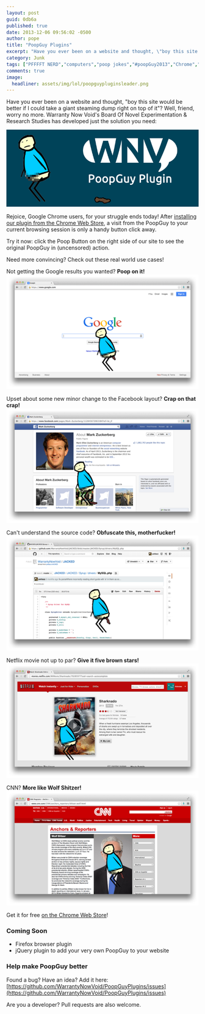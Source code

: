 ```yaml
---
layout: post
guid: 0db6a
published: true
date: 2013-12-06 09:56:02 -0500
author: pope
title: "PoopGuy Plugins"
excerpt: "Have you ever been on a website and thought, \"boy this site would be better if I could take a giant steaming dump right on top of it\"? Well, friend, worry no more. Warranty Now Void's Board Of Novel Experimentation & Research Studies has developed just the solution you need."
category: Junk
tags: ["PFFFFT NERD","computers","poop jokes","#poopGuy2013","Chrome","poop","downloadable","check back later for updates"]
comments: true 
image:
  headliner: assets/img/lol/poopguypluginsleader.png
---
```


Have you ever been on a website and thought, "boy this site would be better if I could take a giant steaming dump right on top of it"? Well, friend, worry no more. Warranty Now Void's Board Of Novel Experimentation & Research Studies has developed just the solution you need:

![The PoopGuy Browser Plugin](/assets/img/lol/poop_banner.png)

Rejoice, Google Chrome users, for your struggle ends today! After [installing our plugin from the Chrome Web Store](https://chrome.google.com/webstore/detail/warrantynowvoids-poopguy/linkbhnfbppadaeohnhbnlnkggaogonk), a visit from the PoopGuy to your current browsing session is only a handy button click away.

Try it now: click the Poop Button on the right side of our site to see the original PoopGuy in (uncensored) action.

Need more convincing? Check out these real world use cases!

Not getting the Google results you wanted? **Poop on it!** ![Pooping on Google](/assets/img/lol/poopguy_google.png "Autocomplete this")

Upset about some new minor change to the Facebook layout? **Crap on that crap!** ![Pooping on Facebook](/assets/img/lol/poopguy_facebook.png "One new notification from my anus")

Can't understand the source code? **Obfuscate this, motherfucker!** ![Pooping on GitHub](/assets/img/lol/poopguy_github.png "Let me just add this unit test real quick...")

Netflix movie not up to par? **Give it five brown stars!** ![Pooping on Netflix](/assets/img/lol/poopguy_netflix.png "This'll be a real shitstorm")

CNN? **More like Wolf Shitzer!** ![Pooping on cnn.com](/assets/img/lol/poopguy_cnn.png "BREAKING NEWS: FECES!")

Get it for free [on the Chrome Web Store](https://chrome.google.com/webstore/detail/warrantynowvoids-poopguy/linkbhnfbppadaeohnhbnlnkggaogonk)!

### Coming Soon

*   Firefox browser plugin
*   jQuery plugin to add your very own PoopGuy to your website

### Help make PoopGuy better

Found a bug? Have an idea? Add it here:  
[https://github.com/WarrantyNowVoid/PoopGuyPlugins/issues](https://github.com/WarrantyNowVoid/PoopGuyPlugins/issues)

Are you a developer? Pull requests are also welcome.